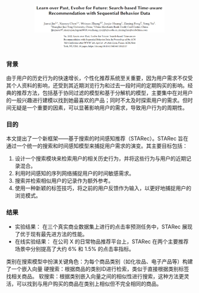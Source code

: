 <p align="center">
    <img src="title.png" alt="Alt text" style="width: 70%;">
    <img src="time.png" alt="Alt text" style="width: 40%;">
</p>



### 背景

由于用户的历史行为的快速增长，个性化推荐系统至关重要，因为用户需求不仅受其个人资料的影响，还受到其近期浏览行为和过去一段时间的定期购买的影响。经典的推荐方法，包括基于协同过滤的模型和基于分解机的模型，主要集中在对用户的一般兴趣进行建模以找到她最喜欢的产品；同时不太及时探索用户的需求。但时间无疑是一个重要的因素，可以显著影响用户的需求，导致用户行为的周期性。

### 目的

本文提出了一个新框架——基于搜索的时间感知推荐（STARec）。STARec 旨在通过一个统一的搜索和时间感知模型来捕捉用户需求的演变。其主要目标包括：

1. 设计一个搜索模块来检索用户的相关历史行为，并将这些行为与用户的近期记录混合。
2. 利用时间感知的序列网络捕捉用户的时间敏感需求。
3. 搜索并检索相似用户的记录作为额外参考。
4. 使用一种新颖的标签技巧，将之前的用户反馈作为输入，以更好地捕捉用户的浏览模式。

### 结果

* 实验结果： 在三个真实商业数据集上进行的点击率预测任务中，STARec 展现了优于现有最先进方法的性能。
* 在线实验结果： 在公司 X 的日常物品推荐平台上，STARec 在两个主要推荐场景中分别提高了大约 6% 和 1.5% 的点击率指标。


类别在搜索模型中扮演关键角色：为每个商品类别（如化妆品、电子产品等）构建了一个嵌入向量
硬搜索：根据商品的类别ID进行检索，类似于直接根据类别标签找相关商品。
软搜索：根据类别嵌入向量之间的相似性进行搜索，这种方法更灵活，可以找到与用户购买的商品在类别上相似但不完全相同的商品。